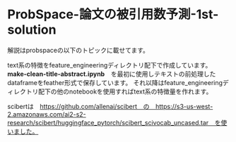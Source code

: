 # ProbSpace-論文の被引用数予測-1st-solution
解説はprobspaceの以下のトピックに載せてます。

text系の特徴をfeature_engineeringディレクトリ配下で作成しています。 <br>
**make-clean-title-abstract.ipynb**　を最初に使用しテキストの前処理したdataframeをfeather形式で保存しています。
それ以降はfeature_engineeringディレクトリ配下の他のnotebookを使用すればtext系の特徴量を作れます。

scibertは　https://github.com/allenai/scibert　の　https://s3-us-west-2.amazonaws.com/ai2-s2-research/scibert/huggingface_pytorch/scibert_scivocab_uncased.tar　を使いました。
